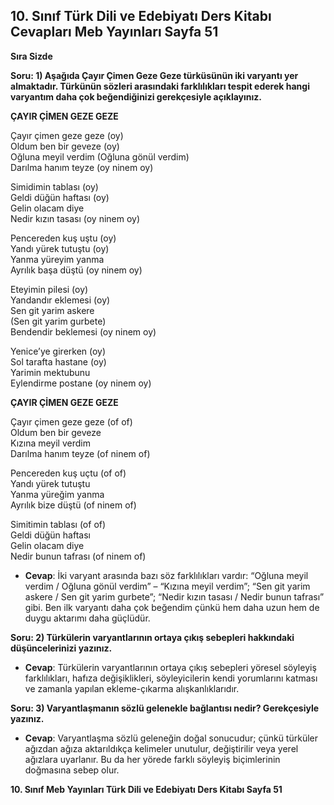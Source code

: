 ## 10. Sınıf Türk Dili ve Edebiyatı Ders Kitabı Cevapları Meb Yayınları Sayfa 51

**Sıra Sizde**

**Soru: 1) Aşağıda Çayır Çimen Geze Geze türküsünün iki varyantı yer almaktadır. Türkünün sözleri arasındaki farklılıkları tespit ederek hangi varyantım daha çok beğendiğinizi gerekçesiyle açıklayınız.**

**ÇAYIR ÇİMEN GEZE GEZE**

Çayır çimen geze geze (oy)  
 Oldum ben bir geveze (oy)  
 Oğluna meyil verdim (Oğluna gönül verdim)  
 Darılma hanım teyze (oy ninem oy)

Simidimin tablası (oy)  
 Geldi düğün haftası (oy)  
 Gelin olacam diye  
 Nedir kızın tasası (oy ninem oy)

Pencereden kuş uştu (oy)  
 Yandı yürek tutuştu (oy)  
 Yanma yüreyim yanma  
 Ayrılık başa düştü (oy ninem oy)

Eteyimin pilesi (oy)  
 Yandandır eklemesi (oy)  
 Sen git yarim askere  
 (Sen git yarim gurbete)  
 Bendendir beklemesi (oy ninem oy)

Yenice’ye girerken (oy)  
 Sol tarafta hastane (oy)  
 Yarimin mektubunu  
 Eylendirme postane (oy ninem oy)

**ÇAYIR ÇİMEN GEZE GEZE**

Çayır çimen geze geze (of of)  
 Oldum ben bir geveze  
 Kızına meyil verdim  
 Darılma hanım teyze (of ninem of)

Pencereden kuş uçtu (of of)  
 Yandı yürek tutuştu  
 Yanma yüreğim yanma  
 Ayrılık bize düştü (of ninem of)

Simitimin tablası (of of)  
 Geldi düğün haftası  
 Gelin olacam diye  
 Nedir bunun tafrası (of ninem of)

* **Cevap**: İki varyant arasında bazı söz farklılıkları vardır: “Oğluna meyil verdim / Oğluna gönül verdim” – “Kızına meyil verdim”; “Sen git yarim askere / Sen git yarim gurbete”; “Nedir kızın tasası / Nedir bunun tafrası” gibi. Ben ilk varyantı daha çok beğendim çünkü hem daha uzun hem de duygu aktarımı daha güçlüdür.

**Soru: 2) Türkülerin varyantlarının ortaya çıkış sebepleri hakkındaki düşüncelerinizi yazınız.**

* **Cevap**: Türkülerin varyantlarının ortaya çıkış sebepleri yöresel söyleyiş farklılıkları, hafıza değişiklikleri, söyleyicilerin kendi yorumlarını katması ve zamanla yapılan ekleme-çıkarma alışkanlıklarıdır.

**Soru: 3) Varyantlaşmanın sözlü gelenekle bağlantısı nedir? Gerekçesiyle yazınız.**

* **Cevap**: Varyantlaşma sözlü geleneğin doğal sonucudur; çünkü türküler ağızdan ağıza aktarıldıkça kelimeler unutulur, değiştirilir veya yerel ağızlara uyarlanır. Bu da her yörede farklı söyleyiş biçimlerinin doğmasına sebep olur.

**10. Sınıf Meb Yayınları Türk Dili ve Edebiyatı Ders Kitabı Sayfa 51**